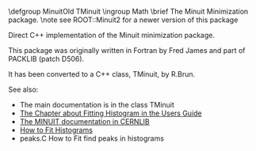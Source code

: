 \defgroup MinuitOld TMinuit
\ingroup Math
\brief The Minuit Minimization package.
\note see ROOT::Minuit2 for a newer version of this package

Direct C++ implementation of the Minuit minimization package.

This package was originally written in Fortran by Fred James
and part of PACKLIB (patch D506).

It has been converted to a C++ class, TMinuit, by R.Brun.

See also:

  - The main documentation is in the class TMinuit
  - [The Chapter about Fitting Histogram in the Users Guide](https://root.cern/manual/fitting/#fitting-1-d-histograms-with-pre-defined-functions)
  - [The MINUIT documentation in CERNLIB](https://root.cern.ch/download/minuit.pdf)
  - [How to Fit Histograms](https://root-forum.cern.ch/t/how-to-fit-histograms-or-data-points/38870)
  - peaks.C How to Fit find peaks in histograms
